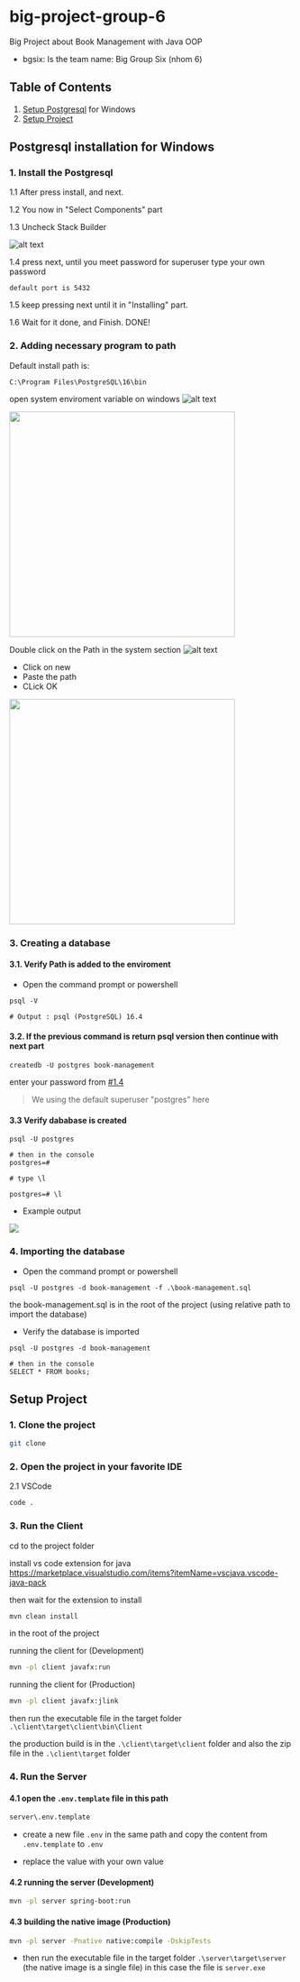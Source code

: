 # big-project-group-6

Big Project about Book Management with Java OOP

- bgsix: Is the team name: Big Group Six (nhom 6)

## Table of Contents

1. [Setup Postgresql](#postgresql-installation-for-windows) for Windows
2. [Setup Project](#setup-project)

## Postgresql installation for Windows

### 1. Install the Postgresql

1.1 After press install, and next.

1.2 You now in "Select Components" part

1.3 Uncheck Stack Builder

![alt text](assets/psql-install-1.png)

1.4 press next, until you meet password for superuser
type your own password

`default port is 5432`

1.5 keep pressing next until it in "Installing" part.

1.6 Wait for it done, and Finish. DONE!

### 2. Adding necessary program to path

Default install path is:

```pwsh
C:\Program Files\PostgreSQL\16\bin
```

open system enviroment variable on windows
![alt text](assets\enviroment-variable.png)

<img src="assets\enviroment-variable-2.png" height="400">

Double click on the Path in the system section
![alt text](assets\system-path.png)

- Click on new
- Paste the path
- CLick OK

<img src="assets/add-path.png" height="400">

### 3. Creating a database

#### 3.1. Verify Path is added to the enviroment

- Open the command prompt or powershell

```pwsh
psql -V

# Output : psql (PostgreSQL) 16.4
```

#### 3.2. If the previous command is return psql version then continue with next part

```pwsh
createdb -U postgres book-management
```

enter your password from [#1.4](#1-install-the-postgresql)
> We using the default superuser "postgres" here

#### 3.3 Verify dababase is created

```pwsh
psql -U postgres

# then in the console
postgres=#

# type \l

postgres=# \l
```

- Example output

<img src="assets/psql-l.png">

### 4. Importing the database

- Open the command prompt or powershell

```pwsh
psql -U postgres -d book-management -f .\book-management.sql
```

the book-management.sql is in the root of the project (using relative path to import the database)

- Verify the database is imported

```pwsh
psql -U postgres -d book-management

# then in the console
SELECT * FROM books;
```

## Setup Project

### 1. Clone the project

```bash
git clone
```

### 2. Open the project in your favorite IDE

2.1 VSCode

```bash
code .
```

### 3. Run the Client

cd to the project folder

install vs code extension for java <https://marketplace.visualstudio.com/items?itemName=vscjava.vscode-java-pack>

then wait for the extension to install

```bash
mvn clean install
```

in the root of the project

running the client for (Development)

```bash
mvn -pl client javafx:run
```

running the client for (Production)

```bash
mvn -pl client javafx:jlink
```

then run the executable file in the target folder
`.\client\target\client\bin\Client`

the production build is in the `.\client\target\client` folder
and also the zip file in the `.\client\target` folder

### 4. Run the Server

#### 4.1 open the `.env.template` file in this path

```bash
server\.env.template
```

- create a new file `.env` in the same path and copy the content from `.env.template` to `.env`

- replace the value with your own value

#### 4.2 running the server (Development)

```bash
mvn -pl server spring-boot:run
```

#### 4.3 building the native image (Production)

```bash
mvn -pl server -Pnative native:compile -DskipTests
```

- then run the executable file in the target folder
`.\server\target\server` (the native image is a single file) in this case the file is `server.exe`
